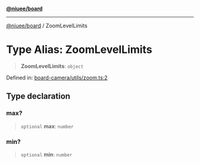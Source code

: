 [**@niuee/board**](../README.md)

***

[@niuee/board](../globals.md) / ZoomLevelLimits

# Type Alias: ZoomLevelLimits

> **ZoomLevelLimits**: `object`

Defined in: [board-camera/utils/zoom.ts:2](https://github.com/niuee/board/blob/cc09a87e934160adef876c4e11d51fd97e78653d/src/board-camera/utils/zoom.ts#L2)

## Type declaration

### max?

> `optional` **max**: `number`

### min?

> `optional` **min**: `number`
